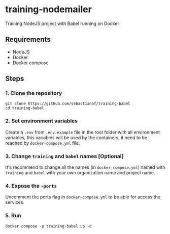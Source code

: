 # training-nodemailer
Training NodeJS project with Babel running on Docker

## Requirements
 - NodeJS
 - Docker
 - Docker compose

## Steps
### 1. Clone the repository
```shell
git clone https://github.com/sebastianaf/training-babel
cd training-babel
```
### 2. Set environment variables
Create a `.env` from `.env.example` file in the root folder with all environment variables, this variables will be used by the containers, it need to be reached by `docker-compose.yml` file.

### 3. Change `training` and `babel` names [Optional]
It's recommend to change all the names (in `docker-compose.yml`) named with `training` and `babel` with your own organization name and project name.

### 4. Expose the `-ports`
Uncomment the ports flag in `docker-compose.yml` to be able for access the services.

### 5. Run
```shell
docker compose -p training-babel up -d
```